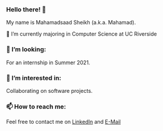 ### Hello there! 👋


  My name is Mahamadsaad Sheikh (a.k.a. Mahamad).
  
  🌱 I’m currently majoring in Computer Science at UC Riverside 
  ### 👯 I’m looking:
  For an internship in Summer 2021.
  ### 🤔 I’m interested in:
  Collaborating on software projects.
  ### 📫 How to reach me: 
  Feel free to contact me on [LinkedIn](https://www.linkedin.com/in/mahamadsaadsheikh) and [E-Mail](mailto:mahamadsheikh24@gmail.com)
      
